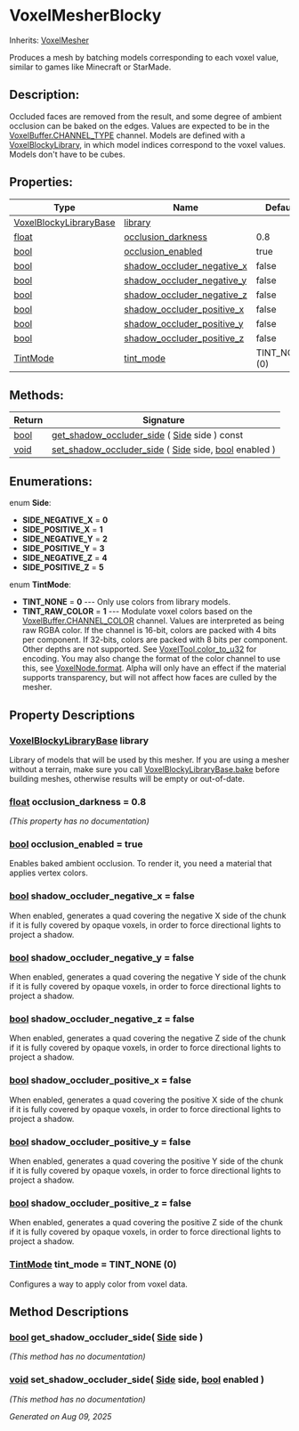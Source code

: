 # VoxelMesherBlocky

Inherits: [VoxelMesher](VoxelMesher.md)

Produces a mesh by batching models corresponding to each voxel value, similar to games like Minecraft or StarMade.

## Description: 

Occluded faces are removed from the result, and some degree of ambient occlusion can be baked on the edges. Values are expected to be in the [VoxelBuffer.CHANNEL_TYPE](VoxelBuffer.md#i_CHANNEL_TYPE) channel. Models are defined with a [VoxelBlockyLibrary](VoxelBlockyLibrary.md), in which model indices correspond to the voxel values. Models don't have to be cubes.

## Properties: 


Type                                                                      | Name                                                         | Default       
------------------------------------------------------------------------- | ------------------------------------------------------------ | --------------
[VoxelBlockyLibraryBase](VoxelBlockyLibraryBase.md)                       | [library](#i_library)                                        |               
[float](https://docs.godotengine.org/en/stable/classes/class_float.html)  | [occlusion_darkness](#i_occlusion_darkness)                  | 0.8           
[bool](https://docs.godotengine.org/en/stable/classes/class_bool.html)    | [occlusion_enabled](#i_occlusion_enabled)                    | true          
[bool](https://docs.godotengine.org/en/stable/classes/class_bool.html)    | [shadow_occluder_negative_x](#i_shadow_occluder_negative_x)  | false         
[bool](https://docs.godotengine.org/en/stable/classes/class_bool.html)    | [shadow_occluder_negative_y](#i_shadow_occluder_negative_y)  | false         
[bool](https://docs.godotengine.org/en/stable/classes/class_bool.html)    | [shadow_occluder_negative_z](#i_shadow_occluder_negative_z)  | false         
[bool](https://docs.godotengine.org/en/stable/classes/class_bool.html)    | [shadow_occluder_positive_x](#i_shadow_occluder_positive_x)  | false         
[bool](https://docs.godotengine.org/en/stable/classes/class_bool.html)    | [shadow_occluder_positive_y](#i_shadow_occluder_positive_y)  | false         
[bool](https://docs.godotengine.org/en/stable/classes/class_bool.html)    | [shadow_occluder_positive_z](#i_shadow_occluder_positive_z)  | false         
[TintMode](VoxelMesherBlocky.md#enumerations)                             | [tint_mode](#i_tint_mode)                                    | TINT_NONE (0) 
<p></p>

## Methods: 


Return                                                                  | Signature                                                                                                                                                                                   
----------------------------------------------------------------------- | --------------------------------------------------------------------------------------------------------------------------------------------------------------------------------------------
[bool](https://docs.godotengine.org/en/stable/classes/class_bool.html)  | [get_shadow_occluder_side](#i_get_shadow_occluder_side) ( [Side](VoxelMesherBlocky.md#enumerations) side ) const                                                                            
[void](#)                                                               | [set_shadow_occluder_side](#i_set_shadow_occluder_side) ( [Side](VoxelMesherBlocky.md#enumerations) side, [bool](https://docs.godotengine.org/en/stable/classes/class_bool.html) enabled )  
<p></p>

## Enumerations: 

enum **Side**: 

- <span id="i_SIDE_NEGATIVE_X"></span>**SIDE_NEGATIVE_X** = **0**
- <span id="i_SIDE_POSITIVE_X"></span>**SIDE_POSITIVE_X** = **1**
- <span id="i_SIDE_NEGATIVE_Y"></span>**SIDE_NEGATIVE_Y** = **2**
- <span id="i_SIDE_POSITIVE_Y"></span>**SIDE_POSITIVE_Y** = **3**
- <span id="i_SIDE_NEGATIVE_Z"></span>**SIDE_NEGATIVE_Z** = **4**
- <span id="i_SIDE_POSITIVE_Z"></span>**SIDE_POSITIVE_Z** = **5**

enum **TintMode**: 

- <span id="i_TINT_NONE"></span>**TINT_NONE** = **0** --- Only use colors from library models.
- <span id="i_TINT_RAW_COLOR"></span>**TINT_RAW_COLOR** = **1** --- Modulate voxel colors based on the [VoxelBuffer.CHANNEL_COLOR](VoxelBuffer.md#i_CHANNEL_COLOR) channel. Values are interpreted as being raw RGBA color. If the channel is 16-bit, colors are packed with 4 bits per component. If 32-bits, colors are packed with 8 bits per component. Other depths are not supported. See [VoxelTool.color_to_u32](VoxelTool.md#i_color_to_u32) for encoding. You may also change the format of the color channel to use this, see [VoxelNode.format](VoxelNode.md#i_format). Alpha will only have an effect if the material supports transparency, but will not affect how faces are culled by the mesher.


## Property Descriptions

### [VoxelBlockyLibraryBase](VoxelBlockyLibraryBase.md)<span id="i_library"></span> **library**

Library of models that will be used by this mesher. If you are using a mesher without a terrain, make sure you call [VoxelBlockyLibraryBase.bake](VoxelBlockyLibraryBase.md#i_bake) before building meshes, otherwise results will be empty or out-of-date.

### [float](https://docs.godotengine.org/en/stable/classes/class_float.html)<span id="i_occlusion_darkness"></span> **occlusion_darkness** = 0.8

*(This property has no documentation)*

### [bool](https://docs.godotengine.org/en/stable/classes/class_bool.html)<span id="i_occlusion_enabled"></span> **occlusion_enabled** = true

Enables baked ambient occlusion. To render it, you need a material that applies vertex colors.

### [bool](https://docs.godotengine.org/en/stable/classes/class_bool.html)<span id="i_shadow_occluder_negative_x"></span> **shadow_occluder_negative_x** = false

When enabled, generates a quad covering the negative X side of the chunk if it is fully covered by opaque voxels, in order to force directional lights to project a shadow.

### [bool](https://docs.godotengine.org/en/stable/classes/class_bool.html)<span id="i_shadow_occluder_negative_y"></span> **shadow_occluder_negative_y** = false

When enabled, generates a quad covering the negative Y side of the chunk if it is fully covered by opaque voxels, in order to force directional lights to project a shadow.

### [bool](https://docs.godotengine.org/en/stable/classes/class_bool.html)<span id="i_shadow_occluder_negative_z"></span> **shadow_occluder_negative_z** = false

When enabled, generates a quad covering the negative Z side of the chunk if it is fully covered by opaque voxels, in order to force directional lights to project a shadow.

### [bool](https://docs.godotengine.org/en/stable/classes/class_bool.html)<span id="i_shadow_occluder_positive_x"></span> **shadow_occluder_positive_x** = false

When enabled, generates a quad covering the positive X side of the chunk if it is fully covered by opaque voxels, in order to force directional lights to project a shadow.

### [bool](https://docs.godotengine.org/en/stable/classes/class_bool.html)<span id="i_shadow_occluder_positive_y"></span> **shadow_occluder_positive_y** = false

When enabled, generates a quad covering the positive Y side of the chunk if it is fully covered by opaque voxels, in order to force directional lights to project a shadow.

### [bool](https://docs.godotengine.org/en/stable/classes/class_bool.html)<span id="i_shadow_occluder_positive_z"></span> **shadow_occluder_positive_z** = false

When enabled, generates a quad covering the positive Z side of the chunk if it is fully covered by opaque voxels, in order to force directional lights to project a shadow.

### [TintMode](VoxelMesherBlocky.md#enumerations)<span id="i_tint_mode"></span> **tint_mode** = TINT_NONE (0)

Configures a way to apply color from voxel data.

## Method Descriptions

### [bool](https://docs.godotengine.org/en/stable/classes/class_bool.html)<span id="i_get_shadow_occluder_side"></span> **get_shadow_occluder_side**( [Side](VoxelMesherBlocky.md#enumerations) side ) 

*(This method has no documentation)*

### [void](#)<span id="i_set_shadow_occluder_side"></span> **set_shadow_occluder_side**( [Side](VoxelMesherBlocky.md#enumerations) side, [bool](https://docs.godotengine.org/en/stable/classes/class_bool.html) enabled ) 

*(This method has no documentation)*

_Generated on Aug 09, 2025_
